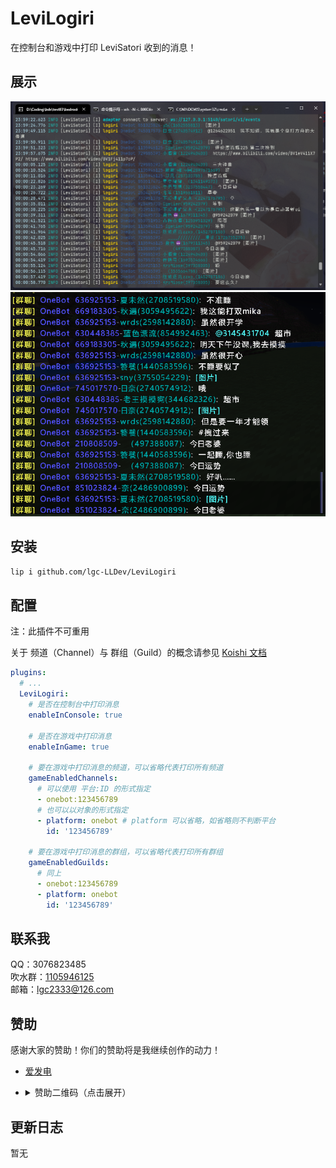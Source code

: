 <!-- markdownlint-disable MD033 -->

# LeviLogiri

在控制台和游戏中打印 LeviSatori 收到的消息！

## 展示

![1](assets/1.png)  
![2](assets/2.png)

## 安装

```bash
lip i github.com/lgc-LLDev/LeviLogiri
```

## 配置

注：此插件不可重用

关于 频道（Channel）与 群组（Guild）的概念请参见 [Koishi 文档](https://koishi.chat/zh-CN/guide/adapter/#%E6%A0%B8%E5%BF%83%E6%A6%82%E5%BF%B5)

```yml
plugins:
  # ...
  LeviLogiri:
    # 是否在控制台中打印消息
    enableInConsole: true

    # 是否在游戏中打印消息
    enableInGame: true

    # 要在游戏中打印消息的频道，可以省略代表打印所有频道
    gameEnabledChannels:
      # 可以使用 平台:ID 的形式指定
      - onebot:123456789
      # 也可以以对象的形式指定
      - platform: onebot # platform 可以省略，如省略则不判断平台
        id: '123456789'

    # 要在游戏中打印消息的群组，可以省略代表打印所有群组
    gameEnabledGuilds:
      # 同上
      - onebot:123456789
      - platform: onebot
        id: '123456789'
```

## 联系我

QQ：3076823485  
吹水群：[1105946125](https://jq.qq.com/?_wv=1027&k=Z3n1MpEp)  
邮箱：<lgc2333@126.com>

## 赞助

感谢大家的赞助！你们的赞助将是我继续创作的动力！

- [爱发电](https://afdian.net/@lgc2333)
- <details>
    <summary>赞助二维码（点击展开）</summary>

  ![讨饭](https://raw.githubusercontent.com/lgc2333/ShigureBotMenu/master/src/imgs/sponsor.png)

  </details>

## 更新日志

暂无
